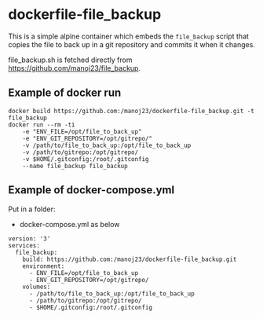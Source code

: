 dockerfile-file_backup
======================

This is a simple alpine container which embeds the `file_backup` script that
copies the file to back up in a git repository and commits it when it changes.

file_backup.sh is fetched directly from https://github.com/manoj23/file_backup.

## Example of docker run

```
docker build https://github.com:/manoj23/dockerfile-file_backup.git -t file_backup
docker run --rm -ti
	-e "ENV_FILE=/opt/file_to_back_up"
	-e "ENV_GIT_REPOSITORY=/opt/gitrepo/"
	-v /path/to/file_to_back_up:/opt/file_to_back_up
	-v /path/to/gitrepo:/opt/gitrepo/
	-v $HOME/.gitconfig:/root/.gitconfig
	--name file_backup file_backup
```

## Example of docker-compose.yml

Put in a folder:
* docker-compose.yml as below

```
version: '3'
services:
  file_backup:
    build: https://github.com:/manoj23/dockerfile-file_backup.git
    environment:
      - ENV_FILE=/opt/file_to_back_up
      - ENV_GIT_REPOSITORY=/opt/gitrepo/
    volumes:
      - /path/to/file_to_back_up:/opt/file_to_back_up
      - /path/to/gitrepo:/opt/gitrepo/
      - $HOME/.gitconfig:/root/.gitconfig
```
